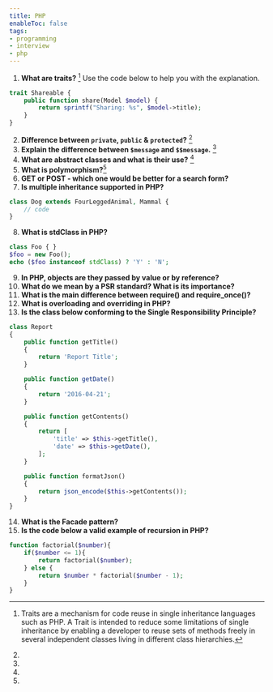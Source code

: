 ```yaml
---
title: PHP
enableToc: false
tags:
- programming
- interview
- php
---
```


1. **What are traits?** [^1] Use the code below to help you with the explanation. 
```php
trait Shareable {
	public function share(Model $model) {
		return sprintf("Sharing: %s", $model->title);
	}
}
```
2. **Difference between `private`, `public` & `protected`?** [^2]
3.  **Explain the difference between `$message` and `$$message`.** [^3]
4. **What are abstract classes and what is their use?** [^4]
5. **What is polymorphism?**[^5]
6. **GET or POST - which one would be better for a search form?**
7. **Is multiple inheritance supported in PHP?**
```php
class Dog extends FourLeggedAnimal, Mammal {
	// code
}
```
8. **What is stdClass in PHP?**
```php
class Foo { }
$foo = new Foo();
echo ($foo instanceof stdClass) ? 'Y' : 'N';
```
9. **In PHP, objects are they passed by value or by reference?**
10. **What do we mean by a PSR standard? What is its importance?**
11. **What is the main difference between require() and require_once()?**
12. **What is overloading and overriding in PHP?**
13. **Is the class below conforming to the Single Responsibility Principle?**
```php
class Report
{
    public function getTitle()
    {
        return 'Report Title';
    }

    public function getDate()
    {
        return '2016-04-21';
    }

    public function getContents()
    {
        return [
            'title' => $this->getTitle(),
            'date' => $this->getDate(),
        ];
    }

    public function formatJson()
    {
        return json_encode($this->getContents());
    }
}
```
14. **What is the Facade pattern?**
15. **Is the code below a valid example of recursion in PHP?**
```php
function factorial($number){
    if($number <= 1){
        return factorial($number);
    } else {
        return $number * factorial($number - 1);
    }
}
```

[^1]: Traits are a mechanism for code reuse in single inheritance languages such as PHP. A Trait is intended to reduce some limitations of single inheritance by enabling a developer to reuse sets of methods freely in several independent classes living in different class hierarchies.
[^2]:
[^3]:
[^4]:
[^5]:
[^6]: